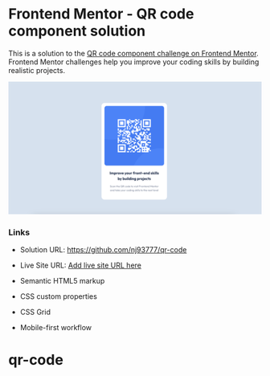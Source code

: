 # Frontend Mentor - QR code component solution

This is a solution to the [QR code component challenge on Frontend Mentor](https://www.frontendmentor.io/challenges/qr-code-component-iux_sIO_H). Frontend Mentor challenges help you improve your coding skills by building realistic projects.

![](./screenshot.jpg)

### Links

- Solution URL: https://github.com/nj93777/qr-code
- Live Site URL: [Add live site URL here](https://your-live-site-url.com)

- Semantic HTML5 markup
- CSS custom properties
- CSS Grid
- Mobile-first workflow
# qr-code
